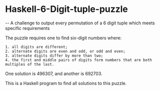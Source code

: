 # Haskell-6-Digit-tuple-puzzle
-- A challenge to output every permutation of a 6 digit tuple which meets specific requirements

The puzzle requires one to find six-digit numbers where:

	1. all digits are different;
	2. alternate digits are even and odd, or odd and even;
	3. alternate digits differ by more than two;
	4. the first and middle pairs of digits form numbers that are both multiples of the last.
	
One solution is 496307, and another is 692703.

This is a Haskell program to find all solutions to this puzzle.

